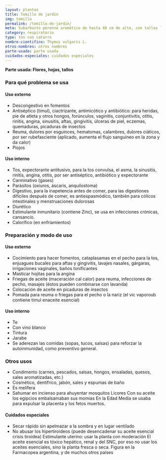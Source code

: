 ```yaml
---
layout: plantas
title: Tomillo de jardín
img: tomillo
permalink: /tomillo-de-jardin/
meta: Subarbusto perenne aromático de hasta 40 cm de alto, con tallos leñosos algo retorcidos, hojitas verdegrisáceas, opuestas, pequeñas, flores lila pálido pequeñas, en inflorescencias terminales. De origen mediterráneo, crece hasta los 2500 m.s.n.m.
category: respiratorio
type: tos con catarro
nombre-cientifico: Thymus vulgaris L.
otros-nombres: otros nombres
parte-usada: parte usada
cuidados-especiales: cuidados especiales
---
```


<b>Parte usada: Flores, hojas, tallos</b>

<h3>Para qué problema se usa</h3>
<h4>Uso externo</h4>
<ul>
<li>Descongestivo en fomentos</li>
<li>Antiséptico (timul), ciactrizante, antimicótico y antibiótico: para heridas, pie de atleta y otros hongos, forúnculos, vaginitis, conjuntivitis, otitis, rinitis, angina, sinusitis, aftas, gingivitis, úlceras de piel, eczemas, quemaduras, picaduras de insectos</li>
<li>Reuma, dulores por esguinces, hematomas, calambres, dulores ciáticos, por ser rubefasciente (aplicado, aumenta el flujo sanguíneo en la zona y da calor)</li>
<li>Piojos</li>
</ul>

<h4>Uso interno</h4>
<ul>
<li>Tos, expectorante antitusivo, para la tos convulsa, el asma, la sinusitis, rinitis, angina, otitis, por ser antiséptico, antibiótico y expectorante</li>
<li>Carminativo (gases)</li>
<li>Parásitos (oxiuros, áscaris, anquilostoma)</li>
<li>Digestivo, para la inapetencia antes de comer, para las digestiones difíciles después de comer, es antiespasmódico, también para cólicos intestinales y menstruaciones dulorosas</li>
<li>Diurético</li>
<li>Estimulante inmunitario (contiene Zinc), se usa en infecciones crónicas, cansancio.</li>
<li>Calorífico (en enfriamientos)</li>
</ul>

<h3>Preparación y modo de uso</h3>

<h4>Uso externo</h4>
<ul>
<li>Cocimiento para hacer fomentos, cataplasamas en el pecho para la tos, enjuagues bucales para aftas y gingivitis, lavajes nasales, gárgaras, irrigaciones vaginales, baños tonificantes</li>
<li>Masticar hojitas para la angina</li>
<li>Friegas de aceite (maceración cal calor) para reuma, infecciones de pecho, masajes (éstos pueden combinarse con lavanda)</li>
<li>Colocación de aceite en picaduras de insectos</li>
<li>Pomada para reuma o friegas para el pecho o la nariz (el vic vaporoub contiene timul enaceite esencial)</li>
</ul>

<h4>Uso interno</h4>
<ul>
<li>Te</li>
<li>Con vino blanco</li>
<li>Tintura</li>
<li>Jarabe</li>
<li>Se aderezan las comidas (sopas, tucos, salsas) para reforzar la autoinmunidad, como preventivo general.</li>
</ul>

<h3>Otros usos</h3>
<ul>
<li>Condimento (carnes, pescados, salsas, hongos, ensaladas, quesos, sales aromatizadas, etc.)</li>
<li>Cosmético, dentífrico, jabón, sales y espumas de baño</li>
<li>Es melífera</li>
<li>Sahumar en incienso para ahuyentar mosquitos Licores Con su aceite los egipcios embalsamaban sus momias En la Edad Media se usaba para expulsar la placenta y los fetos muertos.</li>
</ul>

<h4>Cuidados especiales</h4>
<ul>
<li>Secar rápido sin apelmazar a la sombra y en lugar ventilado</li>
<li>No abusar los hipertiroideos (puede desencadenar su aceite esencial crisis tiroidea) Estimulante uterino: usar la planta con moderación El aceite esencial es tóxico hepático, renal y del SNC, por eso no usar los aceites esenciales, sino la planta fresca o seca. Figura en la Farmacopea argentina, y de muchos otros países</li>
</ul>